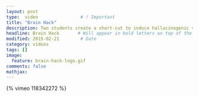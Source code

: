 ```yaml
---
layout: post
type:  video                # ! Important
title: "Brain Hack"
description: Two students create a short-cut to induce hallucinogenic visions of God, and find themselves hunted by a deadly religious sect.
headline: Brain Hack       # Will appear in bold letters on top of the post
modified: 2015-02-21        # Date
category: videos
tags: []
image: 
  feature: brain-hack-logo.gif
comments: false
mathjax:
---
```

{% vimeo 118342272 %}
